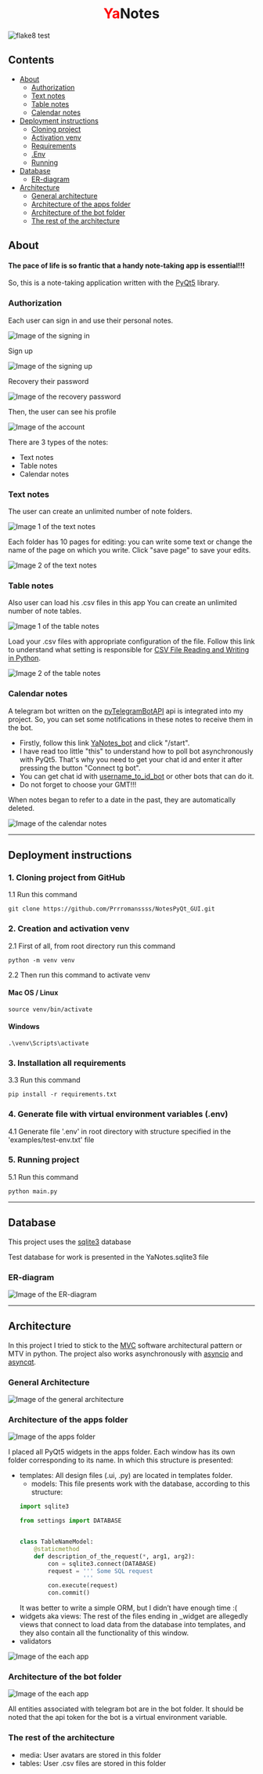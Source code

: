 <div align="center">
  <h1><span style="color:red">Ya</span>Notes</h1>
</div>


![flake8 test](https://github.com/Prrromanssss/NotesPyQt_GUI/actions/workflows/python-package.yml/badge.svg)



## Contents
* [About](#about)
  * [Authorization](#authorization)
  * [Text notes](#text-notes)
  * [Table notes](#table-notes)
  * [Calendar notes](#calendar-notes)
* [Deployment instructions](#deployment-instructions)
  * [Cloning project](#1-cloning-project-from-github)
  * [Activation venv](#2-creation-and-activation-venv)
  * [Requirements](#3-installation-all-requirements)
  * [.Env](#4-generate-file-with-virtual-environment-variables-env)
  * [Running](#5-running-project)
* [Database](#database)
  * [ER-diagram](#er-diagram)
* [Architecture](#architecture)
  * [General architecture](#general-architecture)
  * [Architecture of the apps folder](#architecture-of-the-apps-folder)
  * [Architecture of the bot folder](#architecture-of-the-bot-folder)
  * [The rest of the architecture](#the-rest-of-the-architecture)


## About
#### The pace of life is so frantic that a handy note-taking app is essential!!!

So, this is a note-taking application written with the [PyQt5](https://doc.qt.io/qtforpython/) library.

### Authorization
Each user can sign in and use their personal notes.

![Image of the signing in](https://github.com/Prrromanssss/NotesPyQt_GUI/raw/main/media_for_README/sign_in.png)

Sign up

![Image of the signing up](https://github.com/Prrromanssss/NotesPyQt_GUI/raw/main/media_for_README/sign_up.png)


Recovery their password

![Image of the recovery password](https://github.com/Prrromanssss/NotesPyQt_GUI/raw/main/media_for_README/recovery_password.png)

Then, the user can see his profile

![Image of the account](https://github.com/Prrromanssss/NotesPyQt_GUI/raw/main/media_for_README/account.png)

There are 3 types of the notes:
* Text notes
* Table notes
* Calendar notes

### Text notes
The user can create an unlimited number of note folders.

![Image 1 of the text notes](https://github.com/Prrromanssss/NotesPyQt_GUI/raw/main/media_for_README/text_notes_folders.png)

Each folder has 10 pages for editing: you can write some text or change the name of the page on which you write. Click "save page" to save your edits.

![Image 2 of the text notes](https://github.com/Prrromanssss/NotesPyQt_GUI/raw/main/media_for_README/text_notes_pages.png)

### Table notes
Also user can load his .csv files in this app
You can create an unlimited number of note tables.

![Image 1 of the table notes](https://github.com/Prrromanssss/NotesPyQt_GUI/raw/main/media_for_README/table_notes_tables.png)


Load your .csv files with appropriate configuration of the file. Follow this link to understand what setting is responsible for [CSV File Reading and Writing in Python](https://docs.python.org/3/library/csv.html).

![Image 2 of the table notes](https://github.com/Prrromanssss/NotesPyQt_GUI/raw/main/media_for_README/table_notes_pages.png)


### Calendar notes

A telegram bot written on the [pyTelegramBotAPI](https://pypi.org/project/pyTelegramBotAPI/0.3.0/) api is integrated into my project.
So, you can set some notifications in these notes to receive them in the bot.
* Firstly, follow this link [YaNotes_bot](https://t.me/YaNotes_bot) and click "/start".
* I have read too little "this" to understand how to poll bot asynchronously with PyQt5. That's why you need to get your chat id and enter it after pressing the button "Connect tg bot".
* You can get chat id with [username_to_id_bot](https://t.me/username_to_id_bot) or other bots that can do it.
* Do not forget to choose your GMT!!!

When notes began to refer to a date in the past, they are automatically deleted.


![Image of the calendar notes](https://github.com/Prrromanssss/NotesPyQt_GUI/raw/main/media_for_README/calendar_notes.png)

***

## Deployment instructions


### 1. Cloning project from GitHub

1.1 Run this command
```commandline
git clone https://github.com/Prrromanssss/NotesPyQt_GUI.git
```

### 2. Creation and activation venv

2.1 First of all, from root directory run this command
```commandline
python -m venv venv
```
2.2 Then run this command to activate venv
#### Mac OS / Linux
```commandline
source venv/bin/activate
```
#### Windows
```commandline
.\venv\Scripts\activate
```

### 3. Installation all requirements

3.3 Run this command 
```commandline
pip install -r requirements.txt
```

### 4. Generate file with virtual environment variables (.env)

4.1 Generate file '.env' in root directory with structure specified in the 'examples/test-env.txt' file

### 5. Running project

5.1 Run this command
```commandline
python main.py
```

***

## Database

This project uses the [sqlite3](https://www.sqlite.org/docs.html) database

Test database for work is presented in the YaNotes.sqlite3 file

### ER-diagram

![Image of the ER-diagram](https://github.com/Prrromanssss/NotesPyQt_GUI/raw/main/media_for_README/ER-diagram.png)

***

## Architecture

In this project I tried to stick to the [MVC](https://en.wikipedia.org/wiki/Model%E2%80%93view%E2%80%93controller) software architectural pattern or MTV in python.
The project also works asynchronously with [asyncio](https://docs.python.org/3/library/asyncio.html) and [asyncqt](https://github.com/gmarull/asyncqt).

### General Architecture

![Image of the general architecture](https://github.com/Prrromanssss/NotesPyQt_GUI/raw/main/media_for_README/general_architecture.png)

### Architecture of the apps folder

![Image of the apps folder](https://github.com/Prrromanssss/NotesPyQt_GUI/raw/main/media_for_README/apps_folder_architecture.png)

I placed all PyQt5 widgets in the apps folder.
Each window has its own folder corresponding to its name.
In which this structure is presented:
* templates:
All design files (.ui, .py) are located in templates folder.
  * models: 
This file presents work with the database, according to this structure:
  ```python
  import sqlite3
  
  from settings import DATABASE
  
  
  class TableNameModel:
      @staticmethod
      def description_of_the_request(*, arg1, arg2):
          con = sqlite3.connect(DATABASE)
          request = ''' Some SQL request
                    '''
          con.execute(request)
          con.commit()
  ```
  It was better to write a simple ORM, but I didn’t have enough time :(
* widgets aka views:
  The rest of the files ending in _widget are allegedly views that connect to load data from the database into templates, and they also contain all the functionality of this window.
* validators

![Image of the each app](https://github.com/Prrromanssss/NotesPyQt_GUI/raw/main/media_for_README/each_app_folder_architecture.png)

### Architecture of the bot folder

![Image of the each app](https://github.com/Prrromanssss/NotesPyQt_GUI/raw/main/media_for_README/bot_architerture.png)

All entities associated with telegram bot are in the bot folder.
It should be noted that the api token for the bot is a virtual environment variable.

### The rest of the architecture
* media: User avatars are stored in this folder
* tables: User .csv files are stored in this folder